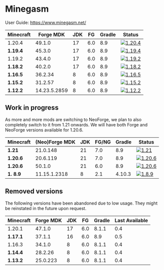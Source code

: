 # Minegasm

User Guide: https://www.minegasm.net/

| Minecraft             | Forge MDK    | JDK | FG  | Gradle | Status                                                                                                                                                                                        |
|-----------------------|--------------|-----|-----|--------|-----------------------------------------------------------------------------------------------------------------------------------------------------------------------------------------------|
| 1.20.4                | 49.1.0       | 17  | 6.0 | 8.9    | [![1.20.4](https://github.com/RainbowVille/minegasm/actions/workflows/gradle-forge-1.20.4.yml/badge.svg)](https://github.com/RainbowVille/minegasm/actions/workflows/gradle-forge-1.20.4.yml) |
| **1.19.4**            | 45.3.0       | 17  | 6.0 | 8.9    | [![1.19.4](https://github.com/RainbowVille/minegasm/actions/workflows/gradle-forge-1.19.4.yml/badge.svg)](https://github.com/RainbowVille/minegasm/actions/workflows/gradle-forge-1.19.4.yml) |
| 1.19.2                | 43.4.0       | 17  | 6.0 | 8.9    | [![1.19.2](https://github.com/RainbowVille/minegasm/actions/workflows/gradle-forge-1.19.2.yml/badge.svg)](https://github.com/RainbowVille/minegasm/actions/workflows/gradle-forge-1.19.2.yml) |
| **1.18.2**            | 40.2.0       | 17  | 6.0 | 8.9    | [![1.18.2](https://github.com/RainbowVille/minegasm/actions/workflows/gradle-forge-1.18.2.yml/badge.svg)](https://github.com/RainbowVille/minegasm/actions/workflows/gradle-forge-1.18.2.yml) |
| **1.16.5**            | 36.2.34      | 8   | 6.0 | 8.9    | [![1.16.5](https://github.com/RainbowVille/minegasm/actions/workflows/gradle-forge-1.16.5.yml/badge.svg)](https://github.com/RainbowVille/minegasm/actions/workflows/gradle-forge-1.16.5.yml) |
| **1.15.2**            | 31.2.57      | 8   | 6.0 | 8.9    | [![1.15.2](https://github.com/RainbowVille/minegasm/actions/workflows/gradle-forge-1.15.2.yml/badge.svg)](https://github.com/RainbowVille/minegasm/actions/workflows/gradle-forge-1.15.2.yml) |
| **1.12.2**            | 14.23.5.2859 | 8   | 6.0 | 8.9    | [![1.12.2](https://github.com/RainbowVille/minegasm/actions/workflows/gradle-forge-1.12.2.yml/badge.svg)](https://github.com/RainbowVille/minegasm/actions/workflows/gradle-forge-1.12.2.yml) |

## Work in progress

As more and more mods are switching to NeoForge, we plan to also completely switch to it from 1.21 onwards. We will have both Forge and NeoForge versions available for 1.20.6.

| Minecraft  | (Neo)Forge MDK | JDK | FG/NG | Gradle | Status                                                                                                                                                                                              |
|------------|----------------|-----|-------|--------|-----------------------------------------------------------------------------------------------------------------------------------------------------------------------------------------------------|
| **1.21**   | 21.0.148       | 21  | 7.0   | 8.9    | [![1.21](https://github.com/RainbowVille/minegasm/actions/workflows/gradle-neoforge-1.21.yml/badge.svg)](https://github.com/RainbowVille/minegasm/actions/workflows/gradle-neoforge-1.21.yml)       |
| **1.20.6** | 20.6.119       | 21  | 7.0   | 8.9    | [![1.20.6](https://github.com/RainbowVille/minegasm/actions/workflows/gradle-neoforge-1.20.6.yml/badge.svg)](https://github.com/RainbowVille/minegasm/actions/workflows/gradle-neoforge-1.20.6.yml) |
| **1.20.6** | 50.1.0         | 21  | 6.0   | 8.9    | [![1.20.6](https://github.com/RainbowVille/minegasm/actions/workflows/gradle-forge-1.20.6.yml/badge.svg)](https://github.com/RainbowVille/minegasm/actions/workflows/gradle-forge-1.20.6.yml)       |
| **1. 8.9** | 11.15.1.2318   | 8   | 2.1   | 4.10.3 | [![1.8.9](https://github.com/RainbowVille/minegasm/actions/workflows/gradle-forge-1.8.9.yml/badge.svg)](https://github.com/RainbowVille/minegasm/actions/workflows/gradle-forge-1.8.9.yml)          |

## Removed versions

The following versions have been abandoned due to low usage. They might be reinstated in the future upon request.

| Minecraft  | Forge MDK | JDK | FG  | Gradle | Last Available |
|------------|-----------|-----|-----|--------|----------------|
| 1.20.1     | 47.1.0    | 17  | 6.0 | 8.1.1  | 0.4            |
| **1.17.1** | 37.1.1    | 16  | 6.0 | 8.9    | 0.5            |
| 1.16.3     | 34.1.0    | 8   | 6.0 | 8.1.1  | 0.4            |
| **1.14.4** | 28.2.26   | 8   | 6.0 | 8.1.1  | 0.4            |
| **1.13.2** | 25.0.223  | 8   | 6.0 | 8.1.1  | 0.4            |
